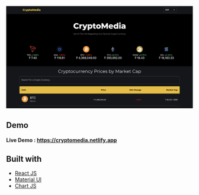 <img src="./screenshot.png" width="1200"/>

## Demo

#### Live Demo : https://cryptomedia.netlify.app

## Built with

- [React JS](https://reactjs.org/)
- [Material UI](https://mui.com/)
- [Chart JS](https://reactchartjs.github.io/react-chartjs-2/#/)
